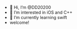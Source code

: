 - 👋 Hi, I’m @DD20200
- 👀 I’m interested in iOS and C++
- 🌱 I’m currently learning swift
- welcome!

<!---
DD20200/DD20200 is a ✨ special ✨ repository because its `README.md` (this file) appears on your GitHub profile.
You can click the Preview link to take a look at your changes.
--->
